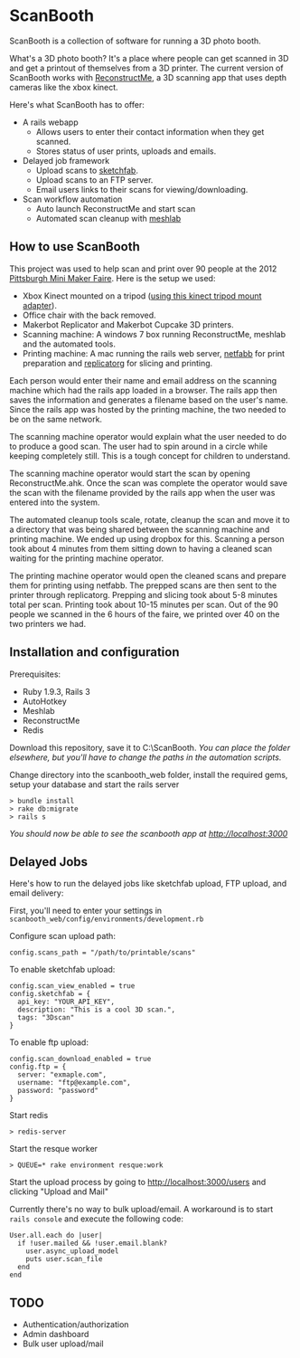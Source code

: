 ScanBooth
=========

ScanBooth is a collection of software for running a 3D photo booth.

What's a 3D photo booth? It's a place where people can get scanned in 3D and get a printout of themselves from a 3D printer. The current version of ScanBooth works with [ReconstructMe](http://reconstructme.net), a 3D scanning app that uses depth cameras like the xbox kinect.

Here's what ScanBooth has to offer:

  - A rails webapp
    - Allows users to enter their contact information when they get scanned.
    - Stores status of user prints, uploads and emails.
  - Delayed job framework
    - Upload scans to [sketchfab](http://sketchfab.com).
    - Upload scans to an FTP server.
    - Email users links to their scans for viewing/downloading.
  - Scan workflow automation
    - Auto launch ReconstructMe and start scan
    - Automated scan cleanup with [meshlab](http://sourceforge.net/projects/meshlab)

How to use ScanBooth
--------------------

This project was used to help scan and print over 90 people at the 2012 [Pittsburgh Mini Maker Faire](http://pghmakerfaire.com). Here is the setup we used:

  - Xbox Kinect mounted on a tripod ([using this kinect tripod mount adapter](http://www.thingiverse.com/thing:6930)).
  - Office chair with the back removed.
  - Makerbot Replicator and Makerbot Cupcake 3D printers.
  - Scanning machine: A windows 7 box running ReconstructMe, meshlab and the automated tools.
  - Printing machine: A mac running the rails web server, [netfabb](http://www.netfabb.com) for print preparation and [replicatorg](http://replicat.org) for slicing and printing.

Each person would enter their name and email address on the scanning machine which had the rails app loaded in a browser. The rails app then saves the information and generates a filename based on the user's name. Since the rails app was hosted by the printing machine, the two needed to be on the same network.

The scanning machine operator would explain what the user needed to do to produce a good scan. The user had to spin around in a circle while keeping completely still. This is a tough concept for children to understand.

The scanning machine operator would start the scan by opening ReconstructMe.ahk. Once the scan was complete the operator would save the scan with the filename provided by the rails app when the user was entered into the system.

The automated cleanup tools scale, rotate, cleanup the scan and move it to a directory that was being shared between the scanning machine and printing machine. We ended up using dropbox for this. Scanning a person took about 4 minutes from them sitting down to having a cleaned scan waiting for the printing machine operator.

The printing machine operator would open the cleaned scans and prepare them for printing using netfabb. The prepped scans are then sent to the printer through replicatorg. Prepping and slicing took about 5-8 minutes total per scan. Printing took about 10-15 minutes per scan. Out of the 90 people we scanned in the 6 hours of the faire, we printed over 40 on the two printers we had.

Installation and configuration
------------------------------

Prerequisites:

  - Ruby 1.9.3, Rails 3
  - AutoHotkey
  - Meshlab
  - ReconstructMe
  - Redis

Download this repository, save it to C:\ScanBooth. *You can place the folder elsewhere, but you'll have to change the paths in the automation scripts.*


Change directory into the scanbooth_web folder, install the required gems, setup your database and start the rails server

    > bundle install
    > rake db:migrate
    > rails s

*You should now be able to see the scanbooth app at [http://localhost:3000](http://localhost:3000)*

Delayed Jobs
------------

Here's how to run the delayed jobs like sketchfab upload, FTP upload, and email delivery:

First, you'll need to enter your settings in `scanbooth_web/config/environments/development.rb`

Configure scan upload path:

    config.scans_path = "/path/to/printable/scans"

To enable sketchfab upload:

    config.scan_view_enabled = true
    config.sketchfab = {
      api_key: "YOUR_API_KEY",
      description: "This is a cool 3D scan.",
      tags: "3Dscan"
    }

To enable ftp upload:

    config.scan_download_enabled = true
    config.ftp = {
      server: "exmaple.com",
      username: "ftp@example.com",
      password: "password"
    }


Start redis

    > redis-server

Start the resque worker

    > QUEUE=* rake environment resque:work

Start the upload process by going to [http://localhost:3000/users](http://localhost:3000/users) and clicking "Upload and Mail"

Currently there's no way to bulk upload/email. A workaround is to start `rails console` and execute the following code:

    User.all.each do |user|
      if !user.mailed && !user.email.blank?
        user.async_upload_model
        puts user.scan_file
      end
    end




TODO
----
- Authentication/authorization
- Admin dashboard
- Bulk user upload/mail
